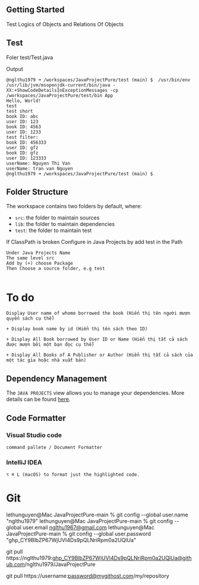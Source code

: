 ## Getting Started

Test Logics of Objects and Relations Of Objects



## Test

Foler test/Test.java

Output
```
@nglthu1979 ➜ /workspaces/JavaProjectPure/test (main) $  /usr/bin/env /usr/lib/jvm/msopenjdk-current/bin/java -XX:+ShowCodeDetailsInExceptionMessages -cp /workspaces/JavaProjectPure/test/bin App 
Hello, World!
test
test short
book ID: abc
user ID: 123
book ID: 4563
user ID: 1233
test filter:
book ID: 456333
user ID: gfz
book ID: gfz
user ID: 123333
userName: Nguyen Thi Van
userName: tran van Nguyen
@nglthu1979 ➜ /workspaces/JavaProjectPure/test (main) $ 
```


## Folder Structure

The workspace contains two folders by default, where:

- `src`: the folder to maintain sources
- `lib`: the folder to maintain dependencies
- `test`: the folder to maintain test

If ClassPath is broken Configure in Java Projects by
add test in the Path

```
Under Java Projects Name
The same level src
Add by (+) choose Package
Then Choose a source folder, e.g test


```
# To do

```
Display User name of whome borrowed the book (Hiển thị tên người mượn quyển sách cụ thể)

+ Display book name by id (Hiển thị tên sách theo ID)

+ Display All Book borrowed by User ID or Name (Hiển thị tất cả sách được mượn bởi một bạn đọc cụ thể)

+ Display All Books of A Publisher or Author (Hiển thị tất cả sách của một tác gỉa hoặc nhà xuất bản)

```
## Dependency Management

The `JAVA PROJECTS` view allows you to manage your dependencies. More details can be found [here](https://github.com/microsoft/vscode-java-dependency#manage-dependencies).

## Code Formatter

### Visual Studio code

```
command pallete / Document Formatter
```
### IntelliJ IDEA
```
⌥ ⌘ L (macOS) to format just the highlighted code.

```

# Git
lethunguyen@Mac JavaProjectPure-main % git config --global user.name "nglthu1979"
lethunguyen@Mac JavaProjectPure-main % git config --global user.email nglthu1967@gmail.com
lethunguyen@Mac JavaProjectPure-main % git config --global user.password "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"



git pull https://nglthu1979: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@github.com/nglthu1979/JavaProjectPure

git pull https://username:password@mygithost.com/my/repository
